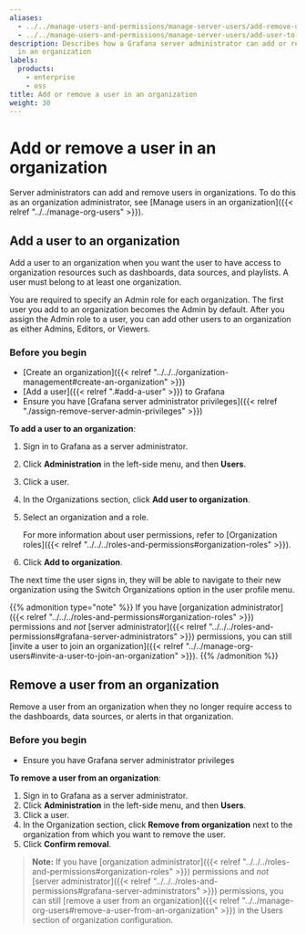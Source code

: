 ```yaml
---
aliases:
  - ../../manage-users-and-permissions/manage-server-users/add-remove-user-to-org/
  - ../../manage-users-and-permissions/manage-server-users/add-user-to-org/
description: Describes how a Grafana server administrator can add or remove users
  in an organization
labels:
  products:
    - enterprise
    - oss
title: Add or remove a user in an organization
weight: 30
---
```


# Add or remove a user in an organization

Server administrators can add and remove users in organizations. To do this as an organization administrator, see [Manage users in an organization]({{< relref "../../manage-org-users" >}}).

## Add a user to an organization

Add a user to an organization when you want the user to have access to organization resources such as dashboards, data sources, and playlists. A user must belong to at least one organization.

You are required to specify an Admin role for each organization. The first user you add to an organization becomes the Admin by default. After you assign the Admin role to a user, you can add other users to an organization as either Admins, Editors, or Viewers.

### Before you begin

- [Create an organization]({{< relref "../../../organization-management#create-an-organization" >}})
- [Add a user]({{< relref ".#add-a-user" >}}) to Grafana
- Ensure you have [Grafana server administrator privileges]({{< relref "./assign-remove-server-admin-privileges" >}})

**To add a user to an organization**:

1. Sign in to Grafana as a server administrator.
1. Click **Administration** in the left-side menu, and then **Users**.
1. Click a user.
1. In the Organizations section, click **Add user to organization**.
1. Select an organization and a role.

   For more information about user permissions, refer to [Organization roles]({{< relref "../../../roles-and-permissions#organization-roles" >}}).

1. Click **Add to organization**.

The next time the user signs in, they will be able to navigate to their new organization using the Switch Organizations option in the user profile menu.

{{% admonition type="note" %}}
If you have [organization administrator]({{< relref "../../../roles-and-permissions#organization-roles" >}}) permissions and _not_ [server administrator]({{< relref "../../../roles-and-permissions#grafana-server-administrators" >}}) permissions, you can still [invite a user to join an organization]({{< relref "../../manage-org-users#invite-a-user-to-join-an-organization" >}}).
{{% /admonition %}}

## Remove a user from an organization

Remove a user from an organization when they no longer require access to the dashboards, data sources, or alerts in that organization.

### Before you begin

- Ensure you have Grafana server administrator privileges

**To remove a user from an organization**:

1. Sign in to Grafana as a server administrator.
1. Click **Administration** in the left-side menu, and then **Users**.
1. Click a user.
1. In the Organization section, click **Remove from organization** next to the organization from which you want to remove the user.
1. Click **Confirm removal**.

> **Note:** If you have [organization administrator]({{< relref "../../../roles-and-permissions#organization-roles" >}}) permissions and _not_ [server administrator]({{< relref "../../../roles-and-permissions#grafana-server-administrators" >}}) permissions, you can still [remove a user from an organization]({{< relref "../../manage-org-users#remove-a-user-from-an-organization" >}}) in the Users section of organization configuration.
